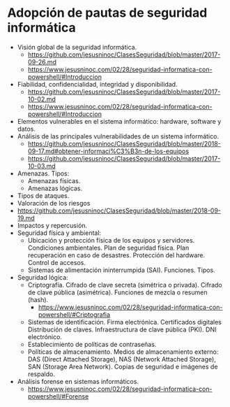 # Adopción de pautas de seguridad informática
- Visión global de la seguridad informática. 
  - https://github.com/jesusninoc/ClasesSeguridad/blob/master/2017-09-26.md
  - https://www.jesusninoc.com/02/28/seguridad-informatica-con-powershell/#Introduccion
- Fiabilidad, confidencialidad, integridad y disponibilidad. 
  - https://github.com/jesusninoc/ClasesSeguridad/blob/master/2017-10-02.md
  - https://www.jesusninoc.com/02/28/seguridad-informatica-con-powershell/#Introduccion
- Elementos vulnerables en el sistema informático: hardware, software y datos.
- Análisis de las principales vulnerabilidades de un sistema informático.
  - https://github.com/jesusninoc/ClasesSeguridad/blob/master/2018-09-17.md#obtener-informaci%C3%B3n-de-los-equipos
  - https://github.com/jesusninoc/ClasesSeguridad/blob/master/2017-10-03.md
- Amenazas. Tipos:
  - Amenazas físicas.
  - Amenazas lógicas.
- Tipos de ataques.
- Valoración de los riesgos
 - https://github.com/jesusninoc/ClasesSeguridad/blob/master/2018-09-19.md
- Impactos y repercusión.
- Seguridad física y ambiental:
  - Ubicación y protección física de los equipos y servidores. Condiciones ambientales. Plan de seguridad física. Plan recuperación en caso de desastres. Protección del hardware. Control de accesos.
  - Sistemas de alimentación ininterrumpida (SAI). Funciones. Tipos.
- Seguridad lógica:
  - Criptografía. Cifrado de clave secreta (simétrica o privada). Cifrado de clave pública (asimétrica). Funciones de mezcla o resumen (hash).
    - https://www.jesusninoc.com/02/28/seguridad-informatica-con-powershell/#Criptografia
  - Sistemas de identificación. Firma electrónica. Certificados digitales Distribución de claves. Infraestructura de clave pública (PKI). DNI electrónico.
  - Establecimiento de políticas de contraseñas.
  - Políticas de almacenamiento. Medios de almacenamiento externo: DAS (Direct Attached Storage), NAS (Network Attached Storage), SAN (Storage Area Network). Copias de seguridad e imágenes de respaldo.
- Análisis forense en sistemas informáticos.
  - https://www.jesusninoc.com/02/28/seguridad-informatica-con-powershell/#Forense
